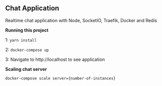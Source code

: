 ## Chat Application

Realtime chat application with Node, SocketIO, Traefik, Docker and Redis

**Running this project**

1: `yarn install`

2: `docker-compose up`

3: Navigate to http://localhost to see application


**Scaling chat server**

`docker-compose scale server={number-of-instances}`
